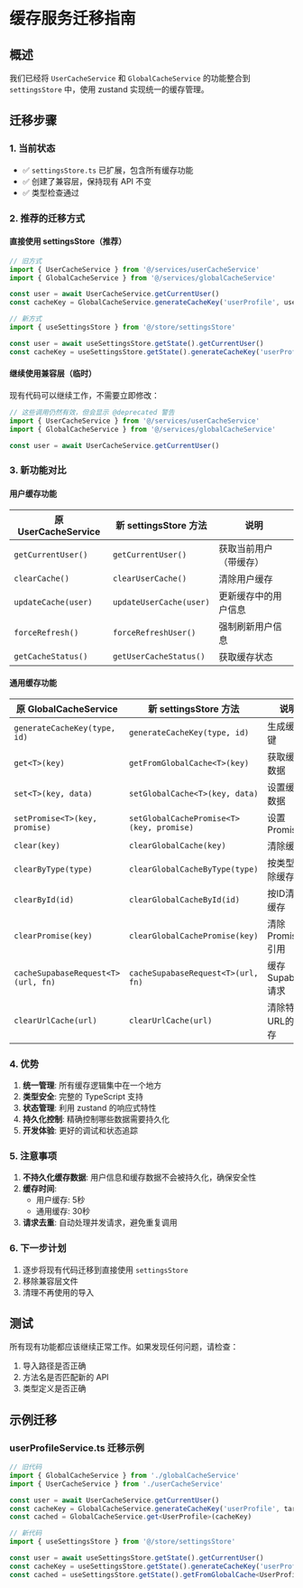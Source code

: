 # 缓存服务迁移指南

## 概述

我们已经将 `UserCacheService` 和 `GlobalCacheService` 的功能整合到 `settingsStore` 中，使用 zustand 实现统一的缓存管理。

## 迁移步骤

### 1. 当前状态

- ✅ `settingsStore.ts` 已扩展，包含所有缓存功能
- ✅ 创建了兼容层，保持现有 API 不变
- ✅ 类型检查通过

### 2. 推荐的迁移方式

#### 直接使用 settingsStore（推荐）

```typescript
// 旧方式
import { UserCacheService } from '@/services/userCacheService'
import { GlobalCacheService } from '@/services/globalCacheService'

const user = await UserCacheService.getCurrentUser()
const cacheKey = GlobalCacheService.generateCacheKey('userProfile', userId)

// 新方式
import { useSettingsStore } from '@/store/settingsStore'

const user = await useSettingsStore.getState().getCurrentUser()
const cacheKey = useSettingsStore.getState().generateCacheKey('userProfile', userId)
```

#### 继续使用兼容层（临时）

现有代码可以继续工作，不需要立即修改：

```typescript
// 这些调用仍然有效，但会显示 @deprecated 警告
import { UserCacheService } from '@/services/userCacheService'
import { GlobalCacheService } from '@/services/globalCacheService'

const user = await UserCacheService.getCurrentUser()
```

### 3. 新功能对比

#### 用户缓存功能

| 原 UserCacheService | 新 settingsStore 方法 | 说明 |
|-------------------|---------------------|------|
| `getCurrentUser()` | `getCurrentUser()` | 获取当前用户（带缓存） |
| `clearCache()` | `clearUserCache()` | 清除用户缓存 |
| `updateCache(user)` | `updateUserCache(user)` | 更新缓存中的用户信息 |
| `forceRefresh()` | `forceRefreshUser()` | 强制刷新用户信息 |
| `getCacheStatus()` | `getUserCacheStatus()` | 获取缓存状态 |

#### 通用缓存功能

| 原 GlobalCacheService | 新 settingsStore 方法 | 说明 |
|---------------------|---------------------|------|
| `generateCacheKey(type, id)` | `generateCacheKey(type, id)` | 生成缓存键 |
| `get<T>(key)` | `getFromGlobalCache<T>(key)` | 获取缓存数据 |
| `set<T>(key, data)` | `setGlobalCache<T>(key, data)` | 设置缓存数据 |
| `setPromise<T>(key, promise)` | `setGlobalCachePromise<T>(key, promise)` | 设置Promise |
| `clear(key)` | `clearGlobalCache(key)` | 清除缓存 |
| `clearByType(type)` | `clearGlobalCacheByType(type)` | 按类型清除缓存 |
| `clearById(id)` | `clearGlobalCacheById(id)` | 按ID清除缓存 |
| `clearPromise(key)` | `clearGlobalCachePromise(key)` | 清除Promise引用 |
| `cacheSupabaseRequest<T>(url, fn)` | `cacheSupabaseRequest<T>(url, fn)` | 缓存Supabase请求 |
| `clearUrlCache(url)` | `clearUrlCache(url)` | 清除特定URL的缓存 |

### 4. 优势

1. **统一管理**: 所有缓存逻辑集中在一个地方
2. **类型安全**: 完整的 TypeScript 支持
3. **状态管理**: 利用 zustand 的响应式特性
4. **持久化控制**: 精确控制哪些数据需要持久化
5. **开发体验**: 更好的调试和状态追踪

### 5. 注意事项

1. **不持久化缓存数据**: 用户信息和缓存数据不会被持久化，确保安全性
2. **缓存时间**: 
   - 用户缓存: 5秒
   - 通用缓存: 30秒
3. **请求去重**: 自动处理并发请求，避免重复调用

### 6. 下一步计划

1. 逐步将现有代码迁移到直接使用 `settingsStore`
2. 移除兼容层文件
3. 清理不再使用的导入

## 测试

所有现有功能都应该继续正常工作。如果发现任何问题，请检查：

1. 导入路径是否正确
2. 方法名是否匹配新的 API
3. 类型定义是否正确

## 示例迁移

### userProfileService.ts 迁移示例

```typescript
// 旧代码
import { GlobalCacheService } from './globalCacheService'
import { UserCacheService } from './userCacheService'

const user = await UserCacheService.getCurrentUser()
const cacheKey = GlobalCacheService.generateCacheKey('userProfile', targetUserId)
const cached = GlobalCacheService.get<UserProfile>(cacheKey)

// 新代码
import { useSettingsStore } from '@/store/settingsStore'

const user = await useSettingsStore.getState().getCurrentUser()
const cacheKey = useSettingsStore.getState().generateCacheKey('userProfile', targetUserId)
const cached = useSettingsStore.getState().getFromGlobalCache<UserProfile>(cacheKey)
```